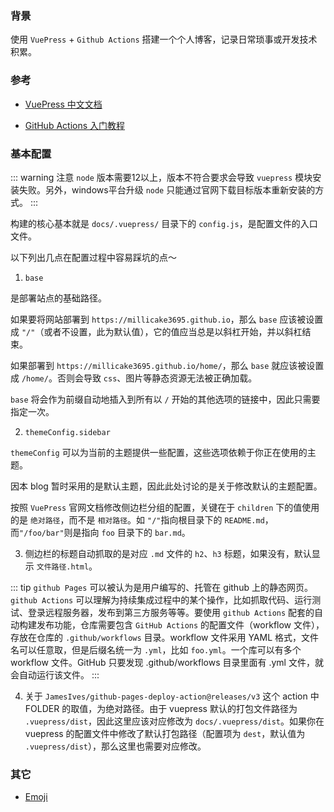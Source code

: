 ### 背景

使用 `VuePress` + `Github Actions` 搭建一个个人博客，记录日常琐事或开发技术积累。

### 参考

- [VuePress 中文文档](https://www.vuepress.cn/)

- [GitHub Actions 入门教程](https://www.ruanyifeng.com/blog/2019/09/getting-started-with-github-actions.html)

### 基本配置

::: warning 注意
`node` 版本需要12以上，版本不符合要求会导致 `vuepress` 模块安装失败。另外，windows平台升级 `node` 只能通过官网下载目标版本重新安装的方式。
:::

构建的核心基本就是 `docs/.vuepress/` 目录下的 `config.js`，是配置文件的入口文件。


以下列出几点在配置过程中容易踩坑的点～

1.  `base`

是部署站点的基础路径。

如果要将网站部署到 `https://millicake3695.github.io`，那么 `base` 应该被设置成 `"/"`（或者不设置，此为默认值），它的值应当总是以斜杠开始，并以斜杠结束。

如果部署到 `https://millicake3695.github.io/home/`，那么 `base` 就应该被设置成 `/home/`。否则会导致 `css`、图片等静态资源无法被正确加载。

`base` 将会作为前缀自动地插入到所有以 `/` 开始的其他选项的链接中，因此只需要指定一次。

2. `themeConfig.sidebar`

`themeConfig` 可以为当前的主题提供一些配置，这些选项依赖于你正在使用的主题。

因本 blog 暂时采用的是默认主题，因此此处讨论的是关于修改默认的主题配置。

按照 `VuePress` 官网文档修改侧边栏分组的配置，关键在于 `children` 下的值使用的是 `绝对路径`，而不是 `相对路径`。如 `"/"`指向根目录下的 `README.md`，而`"/foo/bar"`则是指向 `foo` 目录下的 `bar.md`。

3. 侧边栏的标题自动抓取的是对应 `.md` 文件的 `h2`、`h3` 标题，如果没有，默认显示 `文件路径.html`。

::: tip
`github Pages` 可以被认为是用户编写的、托管在 github 上的静态网页。`github Actions` 可以理解为持续集成过程中的某个操作，比如抓取代码、运行测试、登录远程服务器，发布到第三方服务等等。要使用 `github Actions` 配套的自动构建发布功能，仓库需要包含 `GitHub Actions` 的配置文件（workflow 文件），存放在仓库的 `.github/workflows` 目录。workflow 文件采用 YAML 格式，文件名可以任意取，但是后缀名统一为 `.yml`，比如 `foo.yml`。一个库可以有多个 workflow 文件。GitHub 只要发现 .github/workflows 目录里面有 .yml 文件，就会自动运行该文件。
:::

4. 关于 `JamesIves/github-pages-deploy-action@releases/v3` 这个 action 中 FOLDER 的取值，为绝对路径。由于 vuepress 默认的打包文件路径为 `.vuepress/dist`，因此这里应该对应修改为 `docs/.vuepress/dist`。如果你在 vuepress 的配置文件中修改了默认打包路径（配置项为 `dest`，默认值为 `.vuepress/dist`），那么这里也需要对应修改。

### 其它

- [Emoji](https://github.com/markdown-it/markdown-it-emoji/blob/master/lib/data/full.json)

